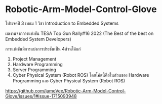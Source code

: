 # Robotic-Arm-Model-Control-Glove
โปรเจคปี 3 เทอม 1 วิชา Introduction to Embedded Systems

ผลงานจากการแข่งขัน TESA Top Gun Rally#16 2022 (The Best of the best on Embedded System Developers)

การแข่งขันมีการแบ่งการประชันเป็น 4ส่วนได้แก่
1. Project Management
2. Hardware Programming
3. Server Programming
4. Cyber Physical System (Robot ROS)
โดยโค้ดนี้คือในส่วนของ Hardware Programming และ Cyber Physical System (Robot ROS)

https://github.com/jameVee/Robotic-Arm-Model-Control-Glove/issues/1#issue-1715093948

